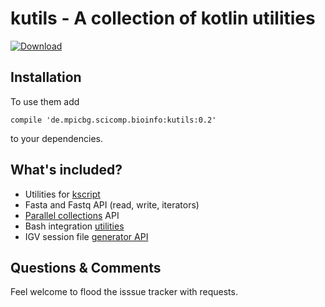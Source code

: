 # kutils - A collection of kotlin utilities

[ ![Download](https://api.bintray.com/packages/holgerbrandl/mpicbg-scicomp/kutils/images/download.svg) ](https://bintray.com/holgerbrandl/mpicbg-scicomp/kutils/_latestVersion)

## Installation

To use them add
```
compile 'de.mpicbg.scicomp.bioinfo:kutils:0.2'
```
to your dependencies.



## What's included?

* Utilities for [kscript](https://github.com/holgerbrandl/kscript)
* Fasta and Fastq API (read, write, iterators)
* [Parallel collections](src/main/kotlin/de/mpicbg/scicomp/kutils/ParCollections.kt) API
* Bash integration [utilities](src/main/kotlin/de/mpicbg/scicomp/kutils/Bash.kt)
* IGV session file [generator API](src/main/kotlin/de/mpicbg/scicomp/bioinfo/igv)

## Questions & Comments

Feel welcome to flood the isssue tracker with requests.